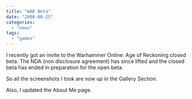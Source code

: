 ```yaml
---
title: "WAR Beta"
date: "2008-08-25"
categories: 
  - "news"
tags: 
  - "games"
---
```


I recently got an invite to the Warhammer Online: Age of Reckoning closed beta. The NDA (non disclosure agreement) has since lifted and the closed beta has ended in preparation for the open beta.

So all the screenshots I took are now up in the Gallery Section.

Also, I updated the About Me page.

